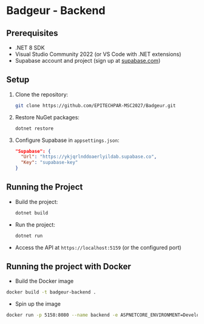 # Badgeur - Backend

## Prerequisites

- .NET 8 SDK
- Visual Studio Community 2022 (or VS Code with .NET extensions)
- Supabase account and project (sign up at [supabase.com](https://supabase.com))

## Setup

1. Clone the repository:
   ```bash
   git clone https://github.com/EPITECHPAR-MSC2027/Badgeur.git
   ```

2. Restore NuGet packages:
   ```bash
   dotnet restore
   ```

3. Configure Supabase in `appsettings.json`:
   ```json
   "Supabase": {
     "Url": "https://ykjqrlnddoaerlyildab.supabase.co",
     "Key": "supabase-key"
   }
   ```

## Running the Project

- Build the project:
  ```bash
  dotnet build
  ```

- Run the project:
  ```bash
  dotnet run
  ```

- Access the API at `https://localhost:5159` (or the configured port)

## Running the project with Docker

- Build the Docker image
```bash
docker build -t badgeur-backend .
   ```
- Spin up the image
```bash
docker run -p 5158:8080 --name backend -e ASPNETCORE_ENVIRONMENT=Development badgeur-backend
   ```


